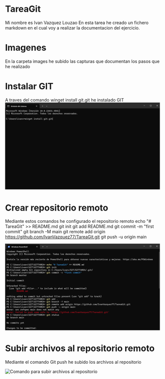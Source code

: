 ﻿# TareaGit
Mi nombre es Ivan Vazquez Louzao En esta tarea he creado un fichero markdown en el cual voy a realizar la documentacion del ejercicio.

# Imagenes
En la carpeta images he subido las capturas que documentan los pasos que he realizado

# Instalar GIT
A traves del comando winget install git.git he instalado GIT
![Comando para instalar Git](images/install.png)


# Crear repositorio remoto
Mediante estos comandos he configurado el repositorio remoto
echo "# TareaGit" >> README.md
git init
git add README.md
git commit -m "first commit"
git branch -M main
git remote add origin https://github.com/IvanVazquez77/TareaGit.git
git push -u origin main

![Comando para crear repositorio remoto](images/1.png)

#  Subir archivos al repositorio remoto
Mediante el comando Git push he subido los archivos al repositorio

![Comando para subir archivos al repositorio](images\subir)
